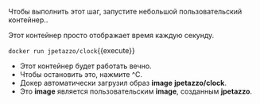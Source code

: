 Чтобы выполнить этот шаг, запустите небольшой пользовательский контейнер..

Этот контейнер просто отображает время каждую секунду.

`docker run jpetazzo/clock`{{execute}}

- Этот контейнер будет работать вечно.
- Чтобы остановить это, нажмите ^C.
- Докер автоматически загрузил образ **image** **jpetazzo/clock**.
- Это **image** является пользовательским **image**, созданным **jpetazzo**. 
